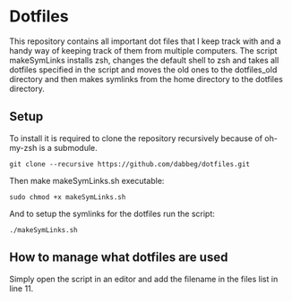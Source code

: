 # Dotfiles
This repository contains all important dot files that I keep track with and a handy way of keeping track of them from multiple computers. The script makeSymLinks installs zsh, changes the default shell to zsh and takes all dotfiles specified in the script and moves the old ones to the dotfiles_old directory and then makes symlinks from the home directory to the dotfiles directory.

## Setup
To install it is required to clone the repository recursively because of oh-my-zsh is a submodule.

`git clone --recursive https://github.com/dabbeg/dotfiles.git`

Then make makeSymLinks.sh executable:

`sudo chmod +x makeSymLinks.sh`

And to setup the symlinks for the dotfiles run the script:

`./makeSymLinks.sh`

## How to manage what dotfiles are used
Simply open the script in an editor and add the filename in the files list in line 11.
